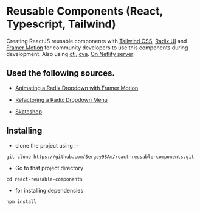 # Reusable Components (React, Typescript, Tailwind)

Creating ReactJS reusable components with [Tailwind CSS](https://tailwindcss.com), [Radix UI](https://www.radix-ui.com) and [Framer Motion](https://www.framer.com/motion) for community developers to use this components during development.
Also using [ctl](https://github.com/netlify/classnames-template-literals), [cva](https://github.com/joe-bell/cva).
[On Netlify server](https://react-reusable-components-by-sergey.netlify.app/)

## Used the following sources.

- [Animating a Radix Dropdown with Framer Motion](https://www.youtube.com/watch?v=p8CsotWUas0&t=15s&pp=ygUTcmFkaXggZHJvcGRvd24gbWVudQ%3D%3D)

- [Refactoring a Radix Dropdown Menu](https://www.youtube.com/watch?v=v7uU77Yl_3k&t=1542s&pp=ygUTcmFkaXggZHJvcGRvd24gbWVudQ%3D%3D)

- [Skateshop](https://github.com/sadmann7/skateshop)

## Installing

- clone the project using :-

```
git clone https://github.com/Sergey98Am/react-reusable-components.git
```

- Go to that project directory

```
cd react-reusable-components
```

- for installing dependencies

```
npm install
```

